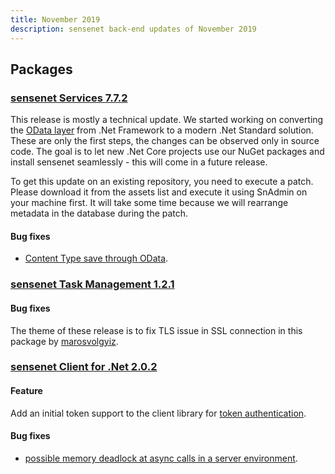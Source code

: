 ```yaml
---
title: November 2019
description: sensenet back-end updates of November 2019
---
```


## Packages

### [sensenet Services 7.7.2](https://github.com/SenseNet/sensenet/releases/tag/v7.7.2)

This release is mostly a technical update. We started working on converting the [OData layer](https://github.com/sensenet/sensenet/issues/734) from .Net Framework to a modern .Net Standard solution. These are only the first steps, the changes can be observed only in source code. The goal is to let new .Net Core projects use our NuGet packages and install sensenet seamlessly - this will come in a future release.

To get this update on an existing repository, you need to execute a patch. Please download it from the assets list and execute it using SnAdmin on your machine first. It will take some time because we will rearrange metadata in the database during the patch.

#### Bug fixes

- [Content Type save through OData](https://github.com/sensenet/sensenet/issues/668).

### [sensenet Task Management 1.2.1](https://github.com/SenseNet/sn-taskmanagement/releases/tag/v1.2.1)

#### Bug fixes
The theme of these release is to fix TLS issue in SSL connection in this package by [marosvolgyiz](https://github.com/marosvolgyiz).

### [sensenet Client for .Net 2.0.2](https://github.com/SenseNet/sn-client-dotnet/releases/tag/v2.0.2/)

#### Feature
Add an initial token support to the client library for [token authentication](https://github.com/sensenet/sn-client-dotnet/issues/26).

#### Bug fixes
- [possible memory deadlock at async calls in a server environment](https://github.com/sensenet/sn-client-dotnet/issues/4). 

